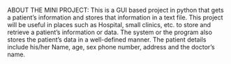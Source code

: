 ABOUT THE MINI PROJECT:
			This is a GUI based project in python that gets a patient’s information and stores that information in a text file. This project will be useful in places such as Hospital, small clinics, etc. to store and retrieve a patient’s information or data. The system or the program also stores the patient’s data in a well-defined manner. The patient details include his/her Name, age, sex phone number, address and the doctor’s name.
